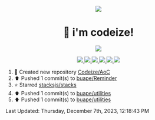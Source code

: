 <p align="center">
    <img src="https://avatars.githubusercontent.com/u/63158950?s=400&u=dd76c829ae30921e131dcbe7c830dc368e2d6e8a&v=4" />
</p>

<h1 align="center">
    👋 i'm codeize!
</h1>

<p align="center">
  <a href="https://skillicons.dev">
    <img align="center" src="https://skillicons.dev/icons?i=discord,bots,ts,nodejs,mysql,postgresql,react,nextjs,tailwindcss" />
  </a>
</p>

<p align="center">
  <a href="https://discord.com/users/668423998777982997">
    <img src="https://nocache.advaith.workers.dev?url=https://img.shields.io/endpoint?url=https://dev.discordprofiles.me/api/badge/status/668423998777982997?simple=true" />
    <img src="https://nocache.advaith.workers.dev?url=https://img.shields.io/endpoint?url=https://dev.discordprofiles.me/api/badge/vscode/668423998777982997" />
    <img src="https://nocache.advaith.workers.dev?url=https://img.shields.io/endpoint?url=https://dev.discordprofiles.me/api/badge/playing/668423998777982997" />
    <img src="https://nocache.advaith.workers.dev?url=https://img.shields.io/endpoint?url=https://dev.discordprofiles.me/api/badge/spotify/668423998777982997" />
    <img src="https://komarev.com/ghpvc/?username=codeize" />
    <img src="https://hits.link/hits?url=https%3A%2F%2Fgithub.com%2FCodeize" />
  </a>
</p>

<!--RECENT_ACTIVITY:start-->
1. 📔 Created new repository [Codeize/AoC](https://github.com/Codeize/AoC)<br>
2. ⬆️ Pushed 1 commit(s) to [buape/Reminder](https://github.com/buape/Reminder)<br>
3. ⭐ Starred [stacksjs/stacks](https://github.com/stacksjs/stacks)<br>
4. ⬆️ Pushed 1 commit(s) to [buape/utilities](https://github.com/buape/utilities)<br>
5. ⬆️ Pushed 1 commit(s) to [buape/utilities](https://github.com/buape/utilities)<br>
<!--RECENT_ACTIVITY:end-->

<!--RECENT_ACTIVITY:last_update-->
Last Updated: Thursday, December 7th, 2023, 12:18:43 PM
<!--RECENT_ACTIVITY:last_update_end-->
